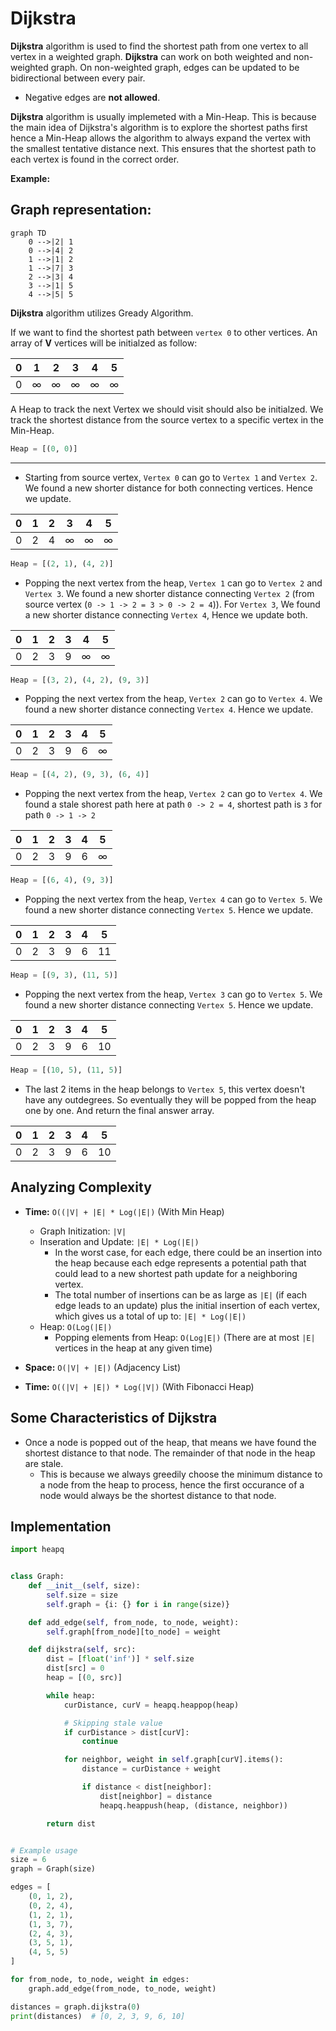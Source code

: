 # Dijkstra
**Dijkstra** algorithm is used to find the shortest path from one vertex to all vertex in a weighted graph. **Dijkstra** can work on both weighted and non-weighted graph. On non-weighted graph, edges can be updated to be bidirectional between every pair.
- Negative edges are **not allowed**.

**Dijkstra** algorithm is usually implemeted with a Min-Heap. This is because the main idea of Dijkstra's algorithm is to explore the shortest paths first hence a Min-Heap allows the algorithm to always expand the vertex with the smallest tentative distance next. This ensures that the shortest path to each vertex is found in the correct order.

**Example:**

## Graph representation:
```mermaid
graph TD
    0 -->|2| 1
    0 -->|4| 2
    1 -->|1| 2
    1 -->|7| 3
    2 -->|3| 4
    3 -->|1| 5
    4 -->|5| 5
```

**Dijkstra** algorithm utilizes Gready Algorithm.

If we want to find the shortest path between `vertex 0` to other vertices. An array of **V** vertices will be initialzed as follow:

| 0 | 1 | 2 | 3 | 4 | 5 |
|---|---|---|---|---|---|
| 0 | ∞ | ∞ | ∞ | ∞ | ∞ |

A Heap to track the next Vertex we should visit should also be initialzed. We track the shortest distance from the source vertex to a specific vertex in the Min-Heap. 
```python
Heap = [(0, 0)]
```
---

- Starting from source vertex, `Vertex 0` can go to `Vertex 1` and `Vertex 2`. We found a new shorter distance for both connecting vertices. Hence we update.

| 0 | 1 | 2 | 3 | 4 | 5 |
|---|---|---|---|---|---|
| 0 | 2 | 4 | ∞ | ∞ | ∞ |

```python
Heap = [(2, 1), (4, 2)]
```

- Popping the next vertex from the heap, `Vertex 1` can go to `Vertex 2` and `Vertex 3`. We found a new shorter distance connecting `Vertex 2` (from source vertex (`0 -> 1 -> 2 = 3 > 0 -> 2 = 4`)). For `Vertex 3`, We found a new shorter distance connecting `Vertex 4`, Hence we update both.

| 0 | 1 | 2 | 3 | 4 | 5 |
|---|---|---|---|---|---|
| 0 | 2 | 3 | 9 | ∞ | ∞ | 

```python
Heap = [(3, 2), (4, 2), (9, 3)]
```

- Popping the next vertex from the heap, `Vertex 2` can go to `Vertex 4`. We found a new shorter distance connecting `Vertex 4`. Hence we update.

| 0 | 1 | 2 | 3 | 4 | 5 |
|---|---|---|---|---|---|
| 0 | 2 | 3 | 9 | 6 | ∞ |

```python
Heap = [(4, 2), (9, 3), (6, 4)]
```

- Popping the next vertex from the heap, `Vertex 2` can go to `Vertex 4`. We found a stale shorest path here at path `0 -> 2 = 4`, shortest path is `3` for path `0 -> 1 -> 2`

| 0 | 1 | 2 | 3 | 4 | 5 |
|---|---|---|---|---|---|
| 0 | 2 | 3 | 9 | 6 | ∞ |

```python
Heap = [(6, 4), (9, 3)]
```

- Popping the next vertex from the heap, `Vertex 4` can go to `Vertex 5`. We found a new shorter distance connecting `Vertex 5`. Hence we update.

| 0 | 1 | 2 | 3 | 4 | 5 |
|---|---|---|---|---|---|
| 0 | 2 | 3 | 9 | 6 | 11 |

```python
Heap = [(9, 3), (11, 5)]
```

- Popping the next vertex from the heap, `Vertex 3` can go to `Vertex 5`. We found a new shorter distance connecting `Vertex 5`. Hence we update.

| 0 | 1 | 2 | 3 | 4 | 5 |
|---|---|---|---|---|---|
| 0 | 2 | 3 | 9 | 6 | 10 |

```python
Heap = [(10, 5), (11, 5)]
```

- The last 2 items in the heap belongs to `Vertex 5`, this vertex doesn't have any outdegrees. So eventually they will be popped from the heap one by one. And return the final answer array.

| 0 | 1 | 2 | 3 | 4 | 5 |
|---|---|---|---|---|---|
| 0 | 2 | 3 | 9 | 6 | 10 |

## Analyzing Complexity
- **Time:** `O((|V| + |E| * Log(|E|)` (With Min Heap)
  - Graph Initization: `|V|`
  - Inseration and Update: `|E| * Log(|E|)`
    - In the worst case, for each edge, there could be an insertion into the heap because each edge represents a potential path that could lead to a new shortest path update for a neighboring vertex.
    - The total number of insertions can be as large as `|E|` (if each edge leads to an update) plus the initial insertion of each vertex, which gives us a total of up to: `|E| * Log(|E|)`
  - Heap: `O(Log(|E|)`
    - Popping elements from Heap: `O(Log|E|)` (There are at most `|E|` vertices in the heap at any given time)
- **Space:** `O(|V| + |E|)` (Adjacency List)

- **Time:** `O((|V| + |E|) * Log(|V|)` (With Fibonacci Heap)

## Some Characteristics of Dijkstra
- Once a node is popped out of the heap, that means we have found the shortest distance to that node. The remainder of that node in the heap are stale.
  - This is because we always greedily choose the minimum distance to a node from the heap to process, hence the first occurance of a node would always be the shortest distance to that node.

## Implementation
```python
import heapq


class Graph:
    def __init__(self, size):
        self.size = size
        self.graph = {i: {} for i in range(size)}

    def add_edge(self, from_node, to_node, weight):
        self.graph[from_node][to_node] = weight

    def dijkstra(self, src):
        dist = [float('inf')] * self.size
        dist[src] = 0
        heap = [(0, src)]

        while heap:
            curDistance, curV = heapq.heappop(heap)

            # Skipping stale value
            if curDistance > dist[curV]:
                continue

            for neighbor, weight in self.graph[curV].items():
                distance = curDistance + weight

                if distance < dist[neighbor]:
                    dist[neighbor] = distance
                    heapq.heappush(heap, (distance, neighbor))

        return dist


# Example usage
size = 6
graph = Graph(size)

edges = [
    (0, 1, 2),
    (0, 2, 4),
    (1, 2, 1),
    (1, 3, 7),
    (2, 4, 3),
    (3, 5, 1),
    (4, 5, 5)
]

for from_node, to_node, weight in edges:
    graph.add_edge(from_node, to_node, weight)

distances = graph.dijkstra(0)
print(distances)  # [0, 2, 3, 9, 6, 10]
```
